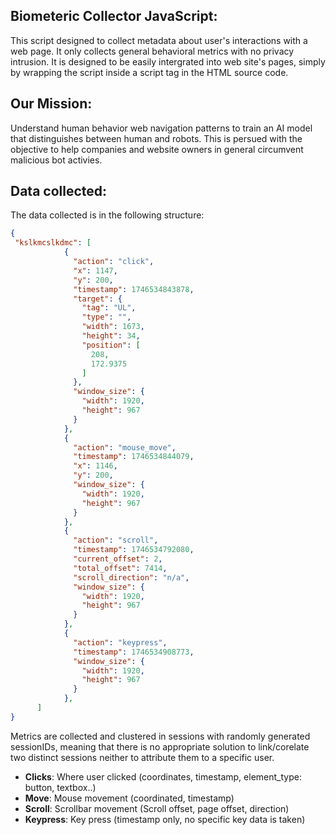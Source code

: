 

Biometeric Collector JavaScript:
--------------------------------

This script designed to collect metadata about user's interactions with a web page. It only collects general behavioral metrics with no privacy intrusion. It is designed
to be easily intergrated into web site's pages, simply by wrapping the script inside a script tag in the HTML source code.

Our Mission:
------------

Understand human behavior web navigation patterns to train an AI model that distinguishes between human and robots. This is persued with the objective to help companies
and website owners in general circumvent malicious bot activies.

Data collected:
---------------

The data collected is in the following structure:
```json
{
 "kslkmcslkdmc": [
            {
              "action": "click",
              "x": 1147,
              "y": 200,
              "timestamp": 1746534843878,
              "target": {
                "tag": "UL",
                "type": "",
                "width": 1673,
                "height": 34,
                "position": [
                  208,
                  172.9375
                ]
              },
              "window_size": {
                "width": 1920,
                "height": 967
              }
            },
            {
              "action": "mouse_move",
              "timestamp": 1746534844079,
              "x": 1146,
              "y": 200,
              "window_size": {
                "width": 1920,
                "height": 967
              }
            },
            {
              "action": "scroll",
              "timestamp": 1746534792080,
              "current_offset": 2,
              "total_offset": 7414,
              "scroll_direction": "n/a",
              "window_size": {
                "width": 1920,
                "height": 967
              }
            },
            {
              "action": "keypress",
              "timestamp": 1746534908773,
              "window_size": {
                "width": 1920,
                "height": 967
              }
            },
      ]
}
```
Metrics are collected and clustered in sessions with randomly generated sessionIDs, meaning that there is no appropriate solution to link/corelate two distinct sessions neither to attribute them to a specific user.

* **Clicks**: Where user clicked (coordinates, timestamp, element_type: button, textbox..)
* **Move**: Mouse movement (coordinated, timestamp)
* **Scroll**: Scrollbar movement (Scroll offset, page offset, direction)
* **Keypress**: Key press (timestamp only, no specific key data is taken)


